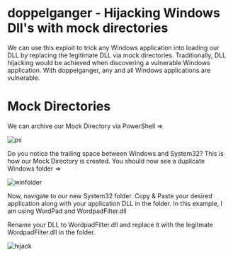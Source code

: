 # doppelganger - Hijacking Windows Dll's with mock directories
We can use this exploit to trick any Windows application into loading our DLL by replacing the legitimate DLL via mock directories. Traditionally, DLL hijacking would be achieved when discovering a vulnerable Windows application. With doppelganger, any and all Windows applications are vulnerable.
# Mock Directories
We can archive our Mock Directory via PowerShell =>

![ps](https://user-images.githubusercontent.com/90875279/133706862-3bd7577e-ccdb-44fe-b5c6-e70b2e2c2281.PNG)

Do you notice the trailing space between Windows and System32? This is how our Mock Directory is created. You should now see a duplicate Windows folder =>

![winfolder](https://user-images.githubusercontent.com/90875279/133707246-009d988e-7164-4726-b523-ecc18de0df67.PNG)

Now, navigate to our new System32 folder. Copy & Paste your desired application along with your application DLL in the folder. In this example, I am using WordPad and WordpadFilter.dll

Rename your DLL to WordpadFilter.dll and replace it with the legitmate WordpadFilter.dll in the folder.

![hijack](https://user-images.githubusercontent.com/90875279/133709434-dbfb845d-05c0-4ffa-8c84-c64731276700.PNG)
